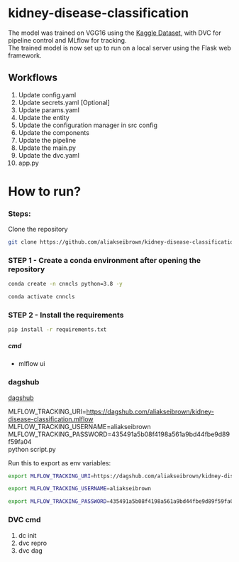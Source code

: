 # kidney-disease-classification
The model was trained on VGG16 using the [Kaggle Dataset](https://www.kaggle.com/datasets/nazmul0087/ct-kidney-dataset-normal-cyst-tumor-and-stone), with DVC for pipeline control and MLflow for tracking.     
The trained model is now set up to run on a local server using the Flask web framework.

## Workflows
1. Update config.yaml
2. Update secrets.yaml [Optional]
3. Update params.yaml
4. Update the entity
5. Update the configuration manager in src config
6. Update the components
7. Update the pipeline
8. Update the main.py
9. Update the dvc.yaml
10. app.py

# How to run?
 
### Steps:

Clone the repository

```bash
git clone https://github.com/aliakseibrown/kidney-disease-classification.git
```

### STEP 1 - Create a conda environment after opening the repository

```bash
conda create -n cnncls python=3.8 -y
```

```bash
conda activate cnncls
```

### STEP 2 - Install the requirements
```bash
pip install -r requirements.txt
```


##### cmd
- mlflow ui

### dagshub
[dagshub](https://dagshub.com/) 

MLFLOW_TRACKING_URI=https://dagshub.com/aliakseibrown/kidney-disease-classification.mlflow \
MLFLOW_TRACKING_USERNAME=aliakseibrown \
MLFLOW_TRACKING_PASSWORD=435491a5b08f4198a561a9bd44fbe9d89f59fa04 \
python script.py

Run this to export as env variables:

```bash
export MLFLOW_TRACKING_URI=https://dagshub.com/aliakseibrown/kidney-disease-classification.mlflow

export MLFLOW_TRACKING_USERNAME=aliakseibrown

export MLFLOW_TRACKING_PASSWORD=435491a5b08f4198a561a9bd44fbe9d89f59fa04

```

### DVC cmd

1. dc init
2. dvc repro
3. dvc dag

